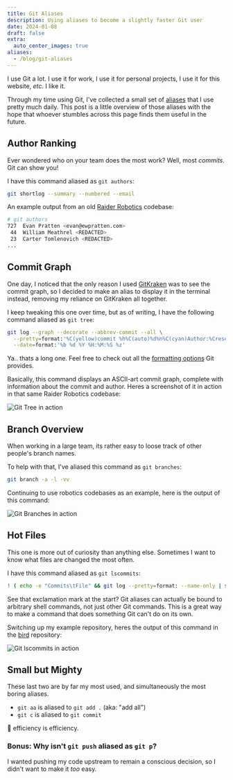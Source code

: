 ```yaml
---
title: Git Aliases
description: Using aliases to become a slightly faster Git user
date: 2024-01-08
draft: false
extra:
  auto_center_images: true
aliases:
  - /blog/git-aliases
---
```


I use Git a lot. I use it for work, I use it for personal projects, I use it for this website, *etc.* I like it.

Through my time using Git, I've collected a small set of [aliases](https://git-scm.com/book/en/v2/Git-Basics-Git-Aliases) that I use pretty much daily. This post is a little overview of those aliases with the hope that whoever stumbles across this page finds them useful in the future.

## Author Ranking

Ever wondered who on your team does the most work? Well, most *commits*. Git can show you!

I have this command aliased as `git authors`:

```sh
git shortlog --summary --numbered --email
```

An example output from an old [Raider Robotics](/robotics/5024) codebase:

```sh
# git authors
727  Evan Pratten <evan@ewpratten.com>
 44  William Meathrel <REDACTED>
 23  Carter Tomlenovich <REDACTED>
...
```

## Commit Graph

One day, I noticed that the only reason I used [GitKraken](https://www.gitkraken.com/) was to see the commit graph, so I decided to make an alias to display it in the terminal instead, removing my reliance on GitKraken all together.

I keep tweaking this one over time, but as of writing, I have the following command aliased as `git tree`:

```sh
git log --graph --decorate --abbrev-commit --all \
  --pretty=format:'%C(yellow)commit %h%C(auto)%d%n%C(cyan)Author:%Creset %aN %C(dim white)<%aE>%n%C(cyan)Date:%Creset %C(dim white)%ad (%ar)%n%s%n' \
  --date=format:'%b %d %Y %H:%M:%S %z'
```

Ya.. thats a long one. Feel free to check out all the [formatting options](https://git-scm.com/docs/pretty-formats) Git provides.

Basically, this command displays an ASCII-art commit graph, complete with information about the commit and author. Heres a screenshot of it in action in that same Raider Robotics codebase:

![Git Tree in action](/images/posts/git-aliases/tree.png)

## Branch Overview

When working in a large team, its rather easy to loose track of other people's branch names.

To help with that, I've aliased this command as `git branches`:

```sh
git branch -a -l -vv
```

Continuing to use robotics codebases as an example, here is the output of this command:

![Git Branches in action](/images/posts/git-aliases/branches.png)

## Hot Files

This one is more out of curiosity than anything else. Sometimes I want to know what files are changed the most often.

I have this command aliased as `git lscommits`:

```sh
! ( echo -e "Commits\tFile" && git log --pretty=format: --name-only | sed '/^$/d' | sort | uniq -c | sort -g -r ) | less
```

See that exclamation mark at the start? Git aliases can actually be bound to arbitrary shell commands, not just other Git commands. This is a great way to make a command that does something Git can't do on its own.

Switching up my example repository, heres the output of this command in the [bird](https://gitlab.nic.cz/labs/bird) repository:

![Git lscommits in action](/images/posts/git-aliases/lscommits.png)

## Small but Mighty

These last two are by far my most used, and simultaneously the most boring aliases.

- `git aa` is aliased to `git add .` (aka: "add all")
- `git c` is aliased to `git commit`
  
:shrug: efficiency is efficiency.

### Bonus: Why isn't `git push` aliased as `git p`?

I wanted pushing my code upstream to remain a conscious decision, so I didn't want to make it *too* easy.
